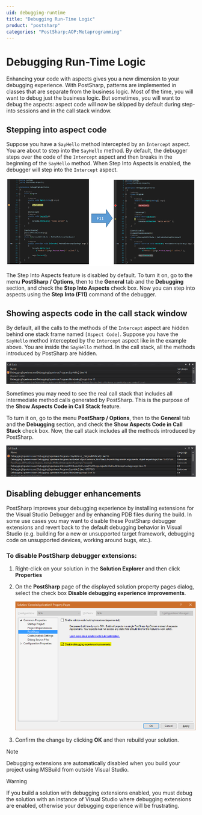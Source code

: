 ```yaml
---
uid: debugging-runtime
title: "Debugging Run-Time Logic"
product: "postsharp"
categories: "PostSharp;AOP;Metaprogramming"
---
```

# Debugging Run-Time Logic

Enhancing your code with aspects gives you a new dimension to your debugging experience. With PostSharp, patterns are implemented in classes that are separate from the business logic. Most of the time, you will want to debug just the business logic. But sometimes, you will want to debug the aspects: aspect code will now be skipped by default during step-into sessions and in the call stack window.


## Stepping into aspect code

Suppose you have a `SayHello` method intercepted by an `Intercept` aspect. You are about to step into the `SayHello` method. By default, the debugger steps over the code of the `Intercept` aspect and then breaks in the beginning of the `SayHello` method. When Step Into Aspects is enabled, the debugger will step into the `Intercept` aspect. 

![](StepOverAspects.png)

The Step Into Aspects feature is disabled by default. To turn it on, go to the menu **PostSharp / Options**, then to the **General** tab and the **Debugging** section, and check the **Step Into Aspects** check box. Now you can step into aspects using the **Step Into (F11)** command of the debugger. 


## Showing aspects code in the call stack window

By default, all the calls to the methods of the `Intercept` aspect are hidden behind one stack frame named `[Aspect Code]`. Suppose you have the `SayHello` method intercepted by the `Intercept` aspect like in the example above. You are inside the `SayHello` method. In the call stack, all the methods introduced by PostSharp are hidden. 

![](PrettifyCallStackOn.png)

Sometimes you may need to see the real call stack that includes all intermediate method calls generated by PostSharp. This is the purpose of the **Show Aspects Code in Call Stack** feature. 

To turn it on, go to the menu **PostSharp / Options**, then to the **General** tab and the **Debugging** section, and check the **Show Aspects Code in Call Stack** check box. Now, the call stack includes all the methods introduced by PostSharp. 

![](PrettifyCallStackOff.png)


## Disabling debugger enhancements

PostSharp improves your debugging experience by installing extensions for the Visual Studio Debugger and by enhancing PDB files during the build. In some use cases you may want to disable these PostSharp debugger extensions and revert back to the default debugging behavior in Visual Studio (e.g. building for a new or unsupported target framework, debugging code on unsupported devices, working around bugs, etc.).


### To disable PostSharp debugger extensions:

1. Right-click on your solution in the **Solution Explorer** and then click **Properties** 


2. On the **PostSharp** page of the displayed solution property pages dialog, select the check box **Disable debugging experience improvements**. 

    ![](DisableDebuggerExtension.png)


3. Confirm the change by clicking **OK** and then rebuild your solution. 


> [!NOTE]
> Debugging extensions are automatically disabled when you build your project using MSBuild from outside Visual Studio.

> [!WARNING]
> If you build a solution with debugging extensions enabled, you must debug the solution with an instance of Visual Studio where debugging extensions are enabled, otherwise your debugging experience will be frustrating.

